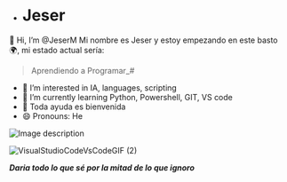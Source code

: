 - # Jeser
👋 Hi, I’m @JeserM
Mi nombre es Jeser y estoy empezando en este basto :earth_africa:, mi estado actual sería:

> Aprendiendo a Programar_#

- 👀 I’m interested in IA, languages, scripting
- 🌱 I’m currently learning Python, Powershell, GIT, VS code
- :hugs: Toda ayuda es bienvenida
- 😄 Pronouns: He


<image src="https://i.pinimg.com/originals/c5/9a/d2/c59ad2bd4ad2fbacd04017debc679ddb.gif" alt="Image description">

![VisualStudioCodeVsCodeGIF (2)](![image](https://github.com/user-attachments/assets/ca4ac683-f1f9-4fcb-8bcf-c2e79f8a3b34)
)

**_Daria todo lo que sé por la mitad de lo que ignoro_**

<!---
JeserM/JeserM is a ✨ special ✨ repository because its `README.md` (this file) appears on your GitHub profile.
You can click the Preview link to take a look at your changes.
--->

